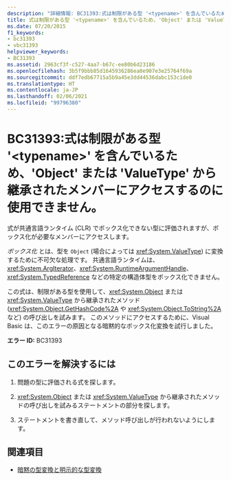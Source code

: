 ```yaml
---
description: "詳細情報: BC31393:式は制限がある型 '<typename>' を含んでいるため、'Object' または 'ValueType' から継承されたメンバーにアクセスするのに使用できません"
title: 式は制限がある型 '<typename>' を含んでいるため、'Object' または 'ValueType' から継承されたメンバーにアクセスするのに使用できません。
ms.date: 07/20/2015
f1_keywords:
- bc31393
- vbc31393
helpviewer_keywords:
- BC31393
ms.assetid: 2963cf3f-c527-4aa7-b67c-ee80b6d23186
ms.openlocfilehash: 3b5f9bbb85d1645936286ea0e907e3e25764f69a
ms.sourcegitcommit: ddf7edb67715a5b9a45e3dd44536dabc153c1de0
ms.translationtype: HT
ms.contentlocale: ja-JP
ms.lasthandoff: 02/06/2021
ms.locfileid: "99796380"
---
```

# <a name="bc31393-expression-has-the-type-typename-which-is-a-restricted-type-and-cannot-be-used-to-access-members-inherited-from-object-or-valuetype"></a>BC31393:式は制限がある型 '\<typename>' を含んでいるため、'Object' または 'ValueType' から継承されたメンバーにアクセスするのに使用できません。

式が共通言語ランタイム (CLR) でボックス化できない型に評価されますが、ボックス化が必要なメンバーにアクセスします。

 *ボックス化* とは、型を `Object` (場合によっては <xref:System.ValueType>) に変換するために不可欠な処理です。 共通言語ランタイムは、<xref:System.ArgIterator>、<xref:System.RuntimeArgumentHandle>、<xref:System.TypedReference> などの特定の構造体型をボックス化できません。

 この式は、制限がある型を使用して、<xref:System.Object> または <xref:System.ValueType> から継承されたメソッド (<xref:System.Object.GetHashCode%2A> や <xref:System.Object.ToString%2A> など) の呼び出しを試みます。 このメソッドにアクセスするために、Visual Basic は、このエラーの原因となる暗黙的なボックス化変換を試行しました。

 **エラー ID:** BC31393

## <a name="to-correct-this-error"></a>このエラーを解決するには

1. 問題の型に評価される式を探します。

2. <xref:System.Object> または <xref:System.ValueType> から継承されたメソッドの呼び出しを試みるステートメントの部分を探します。

3. ステートメントを書き直して、メソッド呼び出しが行われないようにします。

## <a name="see-also"></a>関連項目

- [暗黙の型変換と明示的な型変換](../../programming-guide/language-features/data-types/implicit-and-explicit-conversions.md)
